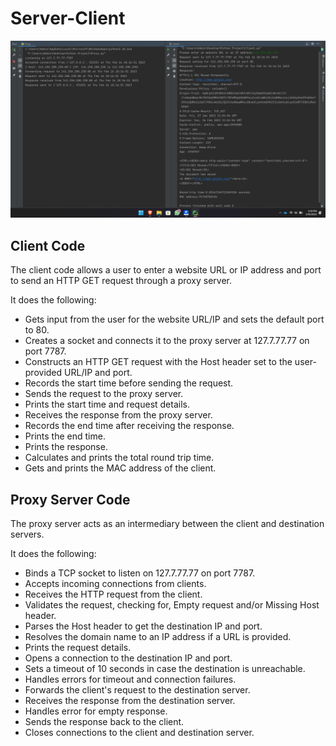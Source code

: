 # Server-Client
  ![Screenshot](Screenshot.png)
  
## Client Code
The client code allows a user to enter a website URL or IP address and port to send an HTTP GET request through a proxy server.

It does the following:

- Gets input from the user for the website URL/IP and sets the default port to 80.
- Creates a socket and connects it to the proxy server at 127.7.77.77 on port 7787.
- Constructs an HTTP GET request with the Host header set to the user-provided URL/IP and port.
- Records the start time before sending the request.
- Sends the request to the proxy server.
- Prints the start time and request details.
- Receives the response from the proxy server.
- Records the end time after receiving the response.
- Prints the end time.
- Prints the response.
- Calculates and prints the total round trip time.
- Gets and prints the MAC address of the client.

## Proxy Server Code
The proxy server acts as an intermediary between the client and destination servers.

It does the following:

- Binds a TCP socket to listen on 127.7.77.77 on port 7787.
- Accepts incoming connections from clients.
- Receives the HTTP request from the client.
- Validates the request, checking for, Empty request and/or Missing Host header.
- Parses the Host header to get the destination IP and port.
- Resolves the domain name to an IP address if a URL is provided.
- Prints the request details.
- Opens a connection to the destination IP and port.
- Sets a timeout of 10 seconds in case the destination is unreachable.
- Handles errors for timeout and connection failures.
- Forwards the client's request to the destination server.
- Receives the response from the destination server.
- Handles error for empty response.
- Sends the response back to the client.
- Closes connections to the client and destination server.
